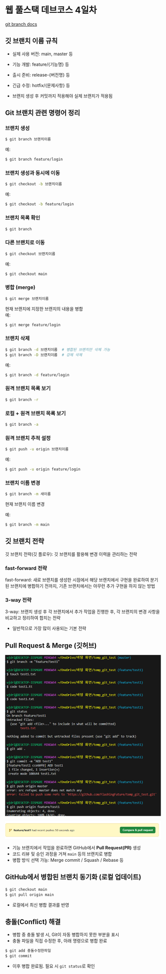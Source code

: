 # 웹 풀스택 데브코스 4일차

[git branch docs](https://git-scm.com/book/ko/v2/Git-%EB%B8%8C%EB%9E%9C%EC%B9%98-%EB%B8%8C%EB%9E%9C%EC%B9%98%EB%9E%80-%EB%AC%B4%EC%97%87%EC%9D%B8%EA%B0%80)

## 깃 브랜치 이름 규칙

- 실제 사용 버전: main, master 등
- 기능 개발: feature/{기능명} 등
- 출시 준비: release-{버전명} 등
- 긴급 수정: hotfix/{문제사항} 등

- 브랜치 생성 후 커밋까지 적용해야 실제 브랜치가 적용됨

## Git 브랜치 관련 명령어 정리

### 브랜치 생성

```bash
$ git branch 브랜치이름
```

예:

```bash
$ git branch feature/login
```

### 브랜치 생성과 동시에 이동

```bash
$ git checkout -b 브랜치이름
```

예:

```bash
$ git checkout -b feature/login
```

### 브랜치 목록 확인

```bash
$ git branch
```

### 다른 브랜치로 이동

```bash
$ git checkout 브랜치이름
```

예:

```bash
$ git checkout main
```

### 병합 (merge)

```bash
$ git merge 브랜치이름
```

현재 브랜치에 지정한 브랜치의 내용을 병합  
예:

```bash
$ git merge feature/login
```

### 브랜치 삭제

```bash
$ git branch -d 브랜치이름  # 병합된 브랜치만 삭제 가능
$ git branch -D 브랜치이름  # 강제 삭제
```

예:

```bash
$ git branch -d feature/login
```

### 원격 브랜치 목록 보기

```bash
$ git branch -r
```

### 로컬 + 원격 브랜치 목록 보기

```bash
$ git branch -a
```

### 원격 브랜치 추적 설정

```bash
$ git push -u origin 브랜치이름
```

예:

```bash
$ git push -u origin feature/login
```

### 브랜치 이름 변경

```bash
$ git branch -m 새이름
```

현재 브랜치 이름 변경

예:

```bash
$ git branch -m main
```

## 깃 브랜치 전략

깃 브랜치 전략(깃 플로우): 깃 브랜치를 활용해 변경 이력을 관리하는 전략

### fast-forward 전략

fast-forward: 새로 브랜치를 생성한 시점에서 해당 브랜치에서 구현을 완료하여 분기된 브랜치에 병합하기 전까지, 기존 브랜치에서는 아무런 추가 구현을 하지 않는 방법

### 3-way 전략

3-way: 브랜치 생성 후 각 브랜치에서 추가 작업을 진행한 후, 각 브랜치의 변경 사항을 비교하고 정리하여 합치는 전략

- 일반적으로 가장 많이 사용되는 기본 전략

## Pull Request & Merge (깃허브)

![alt text](branch_push.png)

![alt text](pr.png)

- 기능 브랜치에서 작업을 완료하면 GitHub에서 **Pull Request(PR)** 생성
- 코드 리뷰 및 승인 과정을 거쳐 `main` 등의 브랜치로 병합
- 병합 방식 선택 가능: Merge commit / Squash / Rebase 등

## GitHub에서 병합된 브랜치 동기화 (로컬 업데이트)

```bash
$ git checkout main
$ git pull origin main
```

- 로컬에서 최신 병합 결과를 반영

## 충돌(Conflict) 해결

- 병합 중 충돌 발생 시, Git이 자동 병합하지 못한 부분을 표시
- 충돌 파일을 직접 수정한 후, 아래 명령으로 병합 완료

```bash
$ git add 충돌수정한파일
$ git commit
```

- 이후 병합 완료됨. 필요 시 `git status`로 확인
